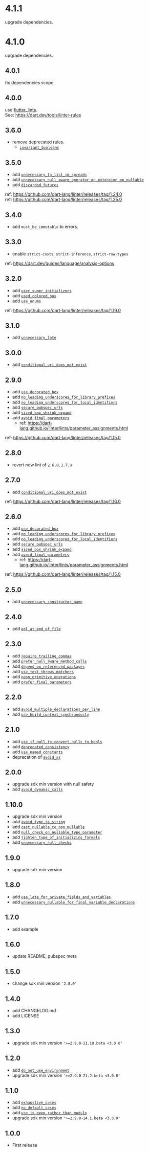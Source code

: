# 4.1.1

upgrade dependencies.

# 4.1.0

upgrade dependencies.

## 4.0.1

fix dependencies scope.

## 4.0.0

use [flutter_lints](https://pub.dev/packages/flutter_lints).  
See: https://dart.dev/tools/linter-rules

## 3.6.0

- remove deprecated rules.
  - [`invariant_booleans`](https://dart-lang.github.io/linter/lints/invariant_booleans.html)

## 3.5.0

- add [`unnecessary_to_list_in_spreads`](https://dart-lang.github.io/linter/lints/unnecessary_to_list_in_spreads.html)
- add [`unnecessary_null_aware_operator_on_extension_on_nullable`](https://dart-lang.github.io/linter/lints/unnecessary_null_aware_operator_on_extension_on_nullable.html)
- add [`discarded_futures`](https://dart-lang.github.io/linter/lints/discarded_futures.html)

ref: https://github.com/dart-lang/linter/releases/tag/1.24.0  
ref: https://github.com/dart-lang/linter/releases/tag/1.25.0

## 3.4.0

- add `must_be_immutable` to errors.

## 3.3.0

- enable `strict-casts`, `strict-inference`, `strict-raw-types`

ref: https://dart.dev/guides/language/analysis-options

## 3.2.0

- add [`user_super_initializers`](https://dart-lang.github.io/linter/lints/user_super_initializers.html)
- add [`used_colored_box`](https://dart-lang.github.io/linter/lints/used_colored_box.html)
- add [`use_enums`](https://dart-lang.github.io/linter/lints/use_enums.html)

ref: https://github.com/dart-lang/linter/releases/tag/1.19.0

## 3.1.0

- add [`unnecessary_late`](https://dart-lang.github.io/linter/lints/unnecessary_late.html)

## 3.0.0

- add [`conditional_uri_does_not_exist`](https://dart-lang.github.io/linter/lints/conditional_uri_does_not_exist.html)

## 2.9.0

- add [`use_decorated_box`](https://dart-lang.github.io/linter/lints/use_decorated_box.html)
- add [`no_leading_underscores_for_library_prefixes`](https://dart-lang.github.io/linter/lints/no_leading_underscores_for_library_prefixes.html)
- add [`no_leading_underscores_for_local_identifiers`](https://dart-lang.github.io/linter/lints/no_leading_underscores_for_local_identifiers.html)
- add [`secure_pubspec_urls`](https://dart-lang.github.io/linter/lints/secure_pubspec_urls.html)
- add [`sized_box_shrink_expand`](https://dart-lang.github.io/linter/lints/sized_box_shrink_expand.html)
- add [`avoid_final_parameters`](https://dart-lang.github.io/linter/lints/avoid_final_parameters.html)
  - ref: https://dart-lang.github.io/linter/lints/parameter_assignments.html

ref: https://github.com/dart-lang/linter/releases/tag/1.15.0

## 2.8.0

- revert new lint of `2.6.0`, `2.7.0`

## 2.7.0

- add [`conditional_uri_does_not_exist`](https://dart-lang.github.io/linter/lints/conditional_uri_does_not_exist.html)

ref: https://github.com/dart-lang/linter/releases/tag/1.16.0

## 2.6.0

- add [`use_decorated_box`](https://dart-lang.github.io/linter/lints/use_decorated_box.html)
- add [`no_leading_underscores_for_library_prefixes`](https://dart-lang.github.io/linter/lints/no_leading_underscores_for_library_prefixes.html)
- add [`no_leading_underscores_for_local_identifiers`](https://dart-lang.github.io/linter/lints/no_leading_underscores_for_local_identifiers.html)
- add [`secure_pubspec_urls`](https://dart-lang.github.io/linter/lints/secure_pubspec_urls.html)
- add [`sized_box_shrink_expand`](https://dart-lang.github.io/linter/lints/sized_box_shrink_expand.html)
- add [`avoid_final_parameters`](https://dart-lang.github.io/linter/lints/avoid_final_parameters.html)
  - ref: https://dart-lang.github.io/linter/lints/parameter_assignments.html

ref: https://github.com/dart-lang/linter/releases/tag/1.15.0

## 2.5.0

- add [`unnecessary_constructor_name`](https://dart-lang.github.io/linter/lints/unnecessary_constructor_name.html)

## 2.4.0

- add [`eol_at_end_of_file`](https://dart-lang.github.io/linter/lints/eol_at_end_of_file.html)

## 2.3.0

- add [`require_trailing_commas`](https://dart-lang.github.io/linter/lints/require_trailing_commas.html)
- add [`prefer_null_aware_method_calls`](https://dart-lang.github.io/linter/lints/prefer_null_aware_method_calls.html)
- add [`depend_on_referenced_packages`](https://dart-lang.github.io/linter/lints/depend_on_referenced_packages.html)
- add [`use_test_throws_matchers`](https://dart-lang.github.io/linter/lints/use_test_throws_matchers.html)
- add [`noop_primitive_operations`](https://dart-lang.github.io/linter/lints/noop_primitive_operations.html)
- add [`prefer_final_parameters`](https://dart-lang.github.io/linter/lints/prefer_final_parameters.html)

## 2.2.0

- add [`avoid_multiple_declarations_per_line`](https://dart-lang.github.io/linter/lints/avoid_multiple_declarations_per_line.html)
- add [`use_build_context_synchronously`](https://dart-lang.github.io/linter/lints/use_build_context_synchronously.html)

## 2.1.0

- add [`use_if_null_to_convert_nulls_to_bools`](https://dart-lang.github.io/linter/lints/use_if_null_to_convert_nulls_to_bools.html)
- add [`deprecated_consistency`](https://dart-lang.github.io/linter/lints/deprecated_consistency.html)
- add [`use_named_constants`](https://dart-lang.github.io/linter/lints/use_named_constants.html)
- deprecation of [`avoid_as`](https://dart-lang.github.io/linter/lints/avoid_as.html)

## 2.0.0

- upgrade sdk min version with null safety
- add [`avoid_dynamic_calls`](https://dart-lang.github.io/linter/lints/avoid_dynamic_calls.html)

## 1.10.0

- upgrade sdk min version
- add [`avoid_type_to_string`](https://dart-lang.github.io/linter/lints/avoid_type_to_string.html)
- add [`cast_nullable_to_non_nullable`](https://dart-lang.github.io/linter/lints/cast_nullable_to_non_nullable.html)
- add [`null_check_on_nullable_type_parameter`](https://dart-lang.github.io/linter/lints/null_check_on_nullable_type_parameter.html)
- add [`tighten_type_of_initializing_formals`](https://dart-lang.github.io/linter/lints/tighten_type_of_initializing_formals.html)
- add [`unnecessary_null_checks`](https://dart-lang.github.io/linter/lints/unnecessary_null_checks.html)

## 1.9.0

- upgrade sdk min version

## 1.8.0

- add [`use_late_for_private_fields_and_variables`](https://dart-lang.github.io/linter/lints/use_late_for_private_fields_and_variables.html)
- add [`unnecessary_nullable_for_final_variable_declarations`](https://dart-lang.github.io/linter/lints/unnecessary_nullable_for_final_variable_declarations.html)

## 1.7.0

- add example

## 1.6.0

- update README, pubspec meta

## 1.5.0

- change sdk min version `'2.8.0'`

## 1.4.0

- add CHANGELOG.md
- add LICENSE

## 1.3.0

- upgrade sdk min version `'>=2.9.0-21.10.beta <3.0.0'`

## 1.2.0

- add [`do_not_use_environment`](https://dart-lang.github.io/linter/lints/do_not_use_environment.html)
- upgrade sdk min version `'>=2.9.0-21.2.beta <3.0.0'`

## 1.1.0

- add [`exhaustive_cases`](https://dart-lang.github.io/linter/lints/exhaustive_cases.html)
- add [`no_default_cases`](https://dart-lang.github.io/linter/lints/no_default_cases.html)
- add [`use_is_even_rather_than_modulo`](https://dart-lang.github.io/linter/lints/use_is_even_rather_than_modulo.html)
- upgrade sdk min version `'>=2.9.0-14.1.beta <3.0.0'`

## 1.0.0

- First release
